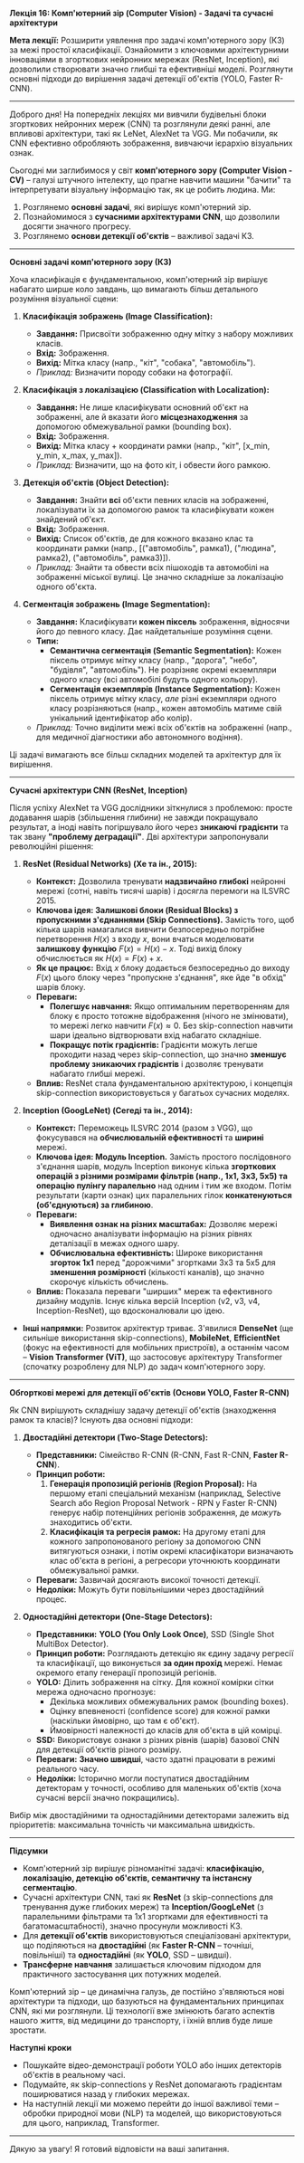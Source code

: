 **Лекція 16: Комп'ютерний зір (Computer Vision) - Задачі та сучасні архітектури**

**Мета лекції:** Розширити уявлення про задачі комп'ютерного зору (КЗ) за межі простої класифікації. Ознайомити з ключовими архітектурними інноваціями в згорткових нейронних мережах (ResNet, Inception), які дозволили створювати значно глибші та ефективніші моделі. Розглянути основні підходи до вирішення задачі детекції об'єктів (YOLO, Faster R-CNN).

---

Доброго дня! На попередніх лекціях ми вивчили будівельні блоки згорткових нейронних мереж (CNN) та розглянули деякі ранні, але впливові архітектури, такі як LeNet, AlexNet та VGG. Ми побачили, як CNN ефективно обробляють зображення, вивчаючи ієрархію візуальних ознак.

Сьогодні ми заглибимося у світ **комп'ютерного зору (Computer Vision - CV)** – галузі штучного інтелекту, що прагне навчити машини "бачити" та інтерпретувати візуальну інформацію так, як це робить людина. Ми:

1.  Розглянемо **основні задачі**, які вирішує комп'ютерний зір.
2.  Познайомимося з **сучасними архітектурами CNN**, що дозволили досягти значного прогресу.
3.  Розглянемо **основи детекції об'єктів** – важливої задачі КЗ.

---

**Основні задачі комп'ютерного зору (КЗ)**

Хоча класифікація є фундаментальною, комп'ютерний зір вирішує набагато ширше коло завдань, що вимагають більш детального розуміння візуальної сцени:

1.  **Класифікація зображень (Image Classification):**
    * **Завдання:** Присвоїти зображенню одну мітку з набору можливих класів.
    * **Вхід:** Зображення.
    * **Вихід:** Мітка класу (напр., "кіт", "собака", "автомобіль").
    * *Приклад:* Визначити породу собаки на фотографії.

2.  **Класифікація з локалізацією (Classification with Localization):**
    * **Завдання:** Не лише класифікувати основний об'єкт на зображенні, але й вказати його **місцезнаходження** за допомогою обмежувальної рамки (bounding box).
    * **Вхід:** Зображення.
    * **Вихід:** Мітка класу + координати рамки (напр., "кіт", [x_min, y_min, x_max, y_max]).
    * *Приклад:* Визначити, що на фото кіт, і обвести його рамкою.

3.  **Детекція об'єктів (Object Detection):**
    * **Завдання:** Знайти **всі** об'єкти певних класів на зображенні, локалізувати їх за допомогою рамок та класифікувати кожен знайдений об'єкт.
    * **Вхід:** Зображення.
    * **Вихід:** Список об'єктів, де для кожного вказано клас та координати рамки (напр., [("автомобіль", рамка1), ("людина", рамка2), ("автомобіль", рамка3)]).
    * *Приклад:* Знайти та обвести всіх пішоходів та автомобілі на зображенні міської вулиці. Це значно складніше за локалізацію одного об'єкта.

4.  **Сегментація зображень (Image Segmentation):**
    * **Завдання:** Класифікувати **кожен піксель** зображення, відносячи його до певного класу. Дає найдетальніше розуміння сцени.
    * **Типи:**
        * **Семантична сегментація (Semantic Segmentation):** Кожен піксель отримує мітку класу (напр., "дорога", "небо", "будівля", "автомобіль"). Не розрізняє окремі екземпляри одного класу (всі автомобілі будуть одного кольору).
        * **Сегментація екземплярів (Instance Segmentation):** Кожен піксель отримує мітку класу, *але* різні екземпляри одного класу розрізняються (напр., кожен автомобіль матиме свій унікальний ідентифікатор або колір).
    * *Приклад:* Точно виділити межі всіх об'єктів на зображенні (напр., для медичної діагностики або автономного водіння).

Ці задачі вимагають все більш складних моделей та архітектур для їх вирішення.

---

**Сучасні архітектури CNN (ResNet, Inception)**

Після успіху AlexNet та VGG дослідники зіткнулися з проблемою: просте додавання шарів (збільшення глибини) не завжди покращувало результат, а іноді навіть погіршувало його через **зникаючі градієнти** та так звану **"проблему деградації"**. Дві архітектури запропонували революційні рішення:

1.  **ResNet (Residual Networks) (Хе та ін., 2015):**
    * **Контекст:** Дозволила тренувати **надзвичайно глибокі** нейронні мережі (сотні, навіть тисячі шарів) і досягла перемоги на ILSVRC 2015.
    * **Ключова ідея: Залишкові блоки (Residual Blocks) з пропускними з'єднаннями (Skip Connections).** Замість того, щоб кілька шарів намагалися вивчити безпосередньо потрібне перетворення $H(x)$ з входу $x$, вони вчаться моделювати **залишкову функцію** $F(x) = H(x) - x$. Тоді вихід блоку обчислюється як $H(x) = F(x) + x$.
    * **Як це працює:** Вхід $x$ блоку додається безпосередньо до виходу $F(x)$ цього блоку через "пропускне з'єднання", яке йде "в обхід" шарів блоку.
    * **Переваги:**
        * **Полегшує навчання:** Якщо оптимальним перетворенням для блоку є просто тотожне відображення (нічого не змінювати), то мережі легко навчити $F(x) \approx 0$. Без skip-connection навчити шари ідеально відтворювати вхід набагато складніше.
        * **Покращує потік градієнтів:** Градієнти можуть легше проходити назад через skip-connection, що значно **зменшує проблему зникаючих градієнтів** і дозволяє тренувати набагато глибші мережі.
    * **Вплив:** ResNet стала фундаментальною архітектурою, і концепція skip-connection використовується у багатьох сучасних моделях.

2.  **Inception (GoogLeNet) (Сегеді та ін., 2014):**
    * **Контекст:** Переможець ILSVRC 2014 (разом з VGG), що фокусувався на **обчислювальній ефективності** та **ширині** мережі.
    * **Ключова ідея: Модуль Inception.** Замість простого послідовного з'єднання шарів, модуль Inception виконує кілька **згорткових операцій з різними розмірами фільтрів (напр., 1x1, 3x3, 5x5) та операцію пулінгу паралельно** над одним і тим же входом. Потім результати (карти ознак) цих паралельних гілок **конкатенуються (об'єднуються) за глибиною**.
    * **Переваги:**
        * **Виявлення ознак на різних масштабах:** Дозволяє мережі одночасно аналізувати інформацію на різних рівнях деталізації в межах одного шару.
        * **Обчислювальна ефективність:** Широке використання **згорток 1x1** перед "дорожчими" згортками 3x3 та 5x5 для **зменшення розмірності** (кількості каналів), що значно скорочує кількість обчислень.
    * **Вплив:** Показала переваги "ширших" мереж та ефективного дизайну модулів. Існує кілька версій Inception (v2, v3, v4, Inception-ResNet), що вдосконалювали цю ідею.

* **Інші напрямки:** Розвиток архітектур триває. З'явилися **DenseNet** (ще сильніше використання skip-connections), **MobileNet**, **EfficientNet** (фокус на ефективності для мобільних пристроїв), а останнім часом – **Vision Transformer (ViT)**, що застосовує архітектуру Transformer (спочатку розроблену для NLP) до задач комп'ютерного зору.

---

**Обгорткові мережі для детекції об'єктів (Основи YOLO, Faster R-CNN)**

Як CNN вирішують складнішу задачу детекції об'єктів (знаходження рамок та класів)? Існують два основні підходи:

1.  **Двостадійні детектори (Two-Stage Detectors):**
    * **Представники:** Сімейство R-CNN (R-CNN, Fast R-CNN, **Faster R-CNN**).
    * **Принцип роботи:**
        1.  **Генерація пропозицій регіонів (Region Proposal):** На першому етапі спеціальний механізм (наприклад, Selective Search або Region Proposal Network - RPN у Faster R-CNN) генерує набір потенційних регіонів зображення, де *можуть* знаходитись об'єкти.
        2.  **Класифікація та регресія рамок:** На другому етапі для кожного запропонованого регіону за допомогою CNN витягуються ознаки, і потім окремі класифікатори визначають клас об'єкта в регіоні, а регресори уточнюють координати обмежувальної рамки.
    * **Переваги:** Зазвичай досягають високої точності детекції.
    * **Недоліки:** Можуть бути повільнішими через двостадійний процес.

2.  **Одностадійні детектори (One-Stage Detectors):**
    * **Представники:** **YOLO (You Only Look Once)**, SSD (Single Shot MultiBox Detector).
    * **Принцип роботи:** Розглядають детекцію як єдину задачу регресії та класифікації, що виконується **за один прохід** мережі. Немає окремого етапу генерації пропозицій регіонів.
    * **YOLO:** Ділить зображення на сітку. Для кожної комірки сітки мережа одночасно прогнозує:
        * Декілька можливих обмежувальних рамок (bounding boxes).
        * Оцінку впевненості (confidence score) для кожної рамки (наскільки ймовірно, що там є об'єкт).
        * Ймовірності належності до класів для об'єкта в цій комірці.
    * **SSD:** Використовує ознаки з різних рівнів (шарів) базової CNN для детекції об'єктів різного розміру.
    * **Переваги:** **Значно швидші**, часто здатні працювати в режимі реального часу.
    * **Недоліки:** Історично могли поступатися двостадійним детекторам у точності, особливо для маленьких об'єктів (хоча сучасні версії значно покращились).

Вибір між двостадійними та одностадійними детекторами залежить від пріоритетів: максимальна точність чи максимальна швидкість.

---

**Підсумки**

* Комп'ютерний зір вирішує різноманітні задачі: **класифікацію, локалізацію, детекцію об'єктів, семантичну та інстансну сегментацію**.
* Сучасні архітектури CNN, такі як **ResNet** (з skip-connections для тренування дуже глибоких мереж) та **Inception/GoogLeNet** (з паралельними фільтрами та 1x1 згортками для ефективності та багатомасштабності), значно просунули можливості КЗ.
* Для **детекції об'єктів** використовуються спеціалізовані архітектури, що поділяються на **двостадійні** (як **Faster R-CNN** – точніші, повільніші) та **одностадійні** (як **YOLO**, SSD – швидші).
* **Трансферне навчання** залишається ключовим підходом для практичного застосування цих потужних моделей.

Комп'ютерний зір – це динамічна галузь, де постійно з'являються нові архітектури та підходи, що базуються на фундаментальних принципах CNN, які ми розглянули. Ці технології вже змінюють багато аспектів нашого життя, від медицини до транспорту, і їхній вплив буде лише зростати.

**Наступні кроки**

* Пошукайте відео-демонстрації роботи YOLO або інших детекторів об'єктів в реальному часі.
* Подумайте, як skip-connections у ResNet допомагають градієнтам поширюватися назад у глибоких мережах.
* На наступній лекції ми можемо перейти до іншої важливої теми – обробки природної мови (NLP) та моделей, що використовуються для цього, наприклад, Transformer.

---

Дякую за увагу! Я готовий відповісти на ваші запитання.